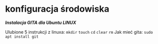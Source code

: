 # konfiguracja środowiska
***Instalacja GITA dla Ubuntu LINUX***

Ulubione 5 instrukcji z linuxa:
```mkdir```
```touch```
```cd```
```clear```
```rm```
Jak mieć gita:
 ```sudo apt install git```
